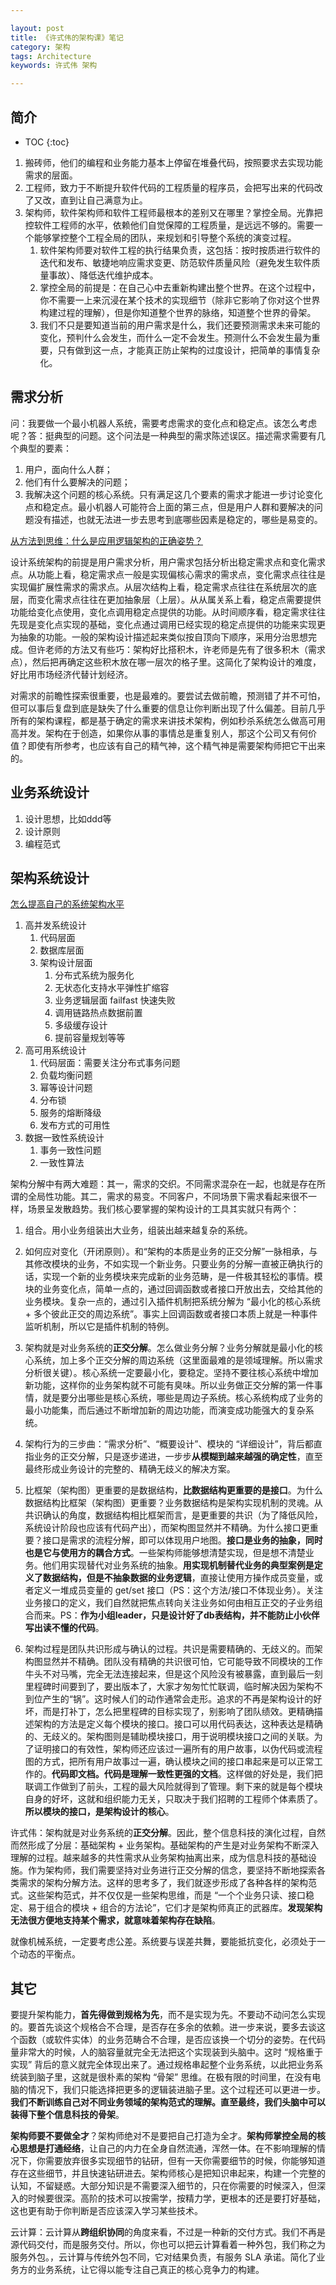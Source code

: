 ```yaml
---

layout: post
title: 《许式伟的架构课》笔记
category: 架构
tags: Architecture
keywords: 许式伟 架构 

---
```


## 简介

* TOC
{:toc}

1. 搬砖师，他们的编程和业务能力基本上停留在堆叠代码，按照要求去实现功能需求的层面。
2. 工程师，致力于不断提升软件代码的工程质量的程序员，会把写出来的代码改了又改，直到让自己满意为止。
3. 架构师，软件架构师和软件工程师最根本的差别又在哪里？掌控全局。光靠把控软件工程师的水平，依赖他们自觉保障的工程质量，是远远不够的。需要一个能够掌控整个工程全局的团队，来规划和引导整个系统的演变过程。
    1. 软件架构师要对软件工程的执行结果负责，这包括：按时按质进行软件的迭代和发布、敏捷地响应需求变更、防范软件质量风险（避免发生软件质量事故）、降低迭代维护成本。
    2. 掌控全局的前提是：在自己心中去重新构建出整个世界。在这个过程中，你不需要一上来沉浸在某个技术的实现细节（除非它影响了你对这个世界构建过程的理解），但是你知道整个世界的脉络，知道整个世界的骨架。
    3. 我们不只是要知道当前的用户需求是什么，我们还要预测需求未来可能的变化，预判什么会发生，而什么一定不会发生。预测什么不会发生最为重要，只有做到这一点，才能真正防止架构的过度设计，把简单的事情复杂化。

## 需求分析

问：我要做一个最小机器人系统，需要考虑需求的变化点和稳定点。该怎么考虑呢？答：挺典型的问题。这个问法是一种典型的需求陈述误区。描述需求需要有几个典型的要素：
1. 用户，面向什么人群；
2. 他们有什么要解决的问题；
3. 我解决这个问题的核心系统。只有满足这几个要素的需求才能进一步讨论变化点和稳定点。最小机器人可能符合上面的第三点，但是用户人群和要解决的问题没有描述，也就无法进一步去思考到底哪些因素是稳定的，哪些是易变的。

[从方法到思维：什么是应用逻辑架构的正确姿势？](https://mp.weixin.qq.com/s/6bYQK305VcqHruT1nmuO7w) 

设计系统架构的前提是用户需求分析，用户需求包括分析出稳定需求点和变化需求点。从功能上看，稳定需求点一般是实现偏核心需求的需求点，变化需求点往往是实现偏扩展性需求的需求点。从层次结构上看，稳定需求点往往在系统层次的底层，而变化需求点往往在更加抽象层（上层）。从从属关系上看，稳定点需要提供功能给变化点使用，变化点调用稳定点提供的功能。从时间顺序看，稳定需求往往先现是变化点实现的基础，变化点通过调用已经实现的稳定点提供的功能来实现更为抽象的功能。一般的架构设计描述起来类似按自顶向下顺序，采用分治思想完成。但许老师的方法又有些巧：架构好比搭积木，许老师是先有了很多积木（需求点），然后把再确定这些积木放在哪一层次的格子里。这简化了架构设计的难度，好比用市场经济代替计划经济。

对需求的前瞻性探索很重要，也是最难的。要尝试去做前瞻，预测错了并不可怕，但可以事后复盘到底是缺失了什么重要的信息让你判断出现了什么偏差。目前几乎所有的架构课程，都是基于确定的需求来讲技术架构，例如秒杀系统怎么做高可用高并发。架构在于创造，如果你从事的事情总是重复别人，那这个公司又有何价值？即使有所参考，也应该有自己的精气神，这个精气神是需要架构师把它干出来的。

## 业务系统设计

1. 设计思想，比如ddd等
1. 设计原则
1. 编程范式


## 架构系统设计

[怎么提高自己的系统架构水平](https://mp.weixin.qq.com/s/drjcuUuvDfxa2hZOp56kng)
1. 高并发系统设计
    1. 代码层面
    2. 数据库层面
    3. 架构设计层面
        1. 分布式系统为服务化   
        2. 无状态化支持水平弹性扩缩容
        3. 业务逻辑层面 failfast 快速失败
        4. 调用链路热点数据前置
        5. 多级缓存设计
        6. 提前容量规划等等
2. 高可用系统设计
    1. 代码层面：需要关注分布式事务问题
    2. 负载均衡问题
    3. 幂等设计问题
    4. 分布锁
    5. 服务的熔断降级
    6. 发布方式的可用性
3. 数据一致性系统设计
    1. 事务一致性问题
    2. 一致性算法

架构分解中有两大难题：其一，需求的交织。不同需求混杂在一起，也就是存在所谓的全局性功能。其二，需求的易变。不同客户，不同场景下需求看起来很不一样，场景呈发散趋势。我们核心要掌握的架构设计的工具其实就只有两个：
1. 组合。用小业务组装出大业务，组装出越来越复杂的系统。
2. 如何应对变化（开闭原则）。和“架构的本质是业务的正交分解”一脉相承，与其修改模块的业务，不如实现一个新业务。只要业务的分解一直被正确执行的话，实现一个新的业务模块来完成新的业务范畴，是一件极其轻松的事情。模块的业务变化点，简单一点的，通过回调函数或者接口开放出去，交给其他的业务模块。复杂一点的，通过引入插件机制把系统分解为 “最小化的核心系统 + 多个彼此正交的周边系统”。事实上回调函数或者接口本质上就是一种事件监听机制，所以它是插件机制的特例。

1. 架构就是对业务系统的**正交分解**。怎么做业务分解？业务分解就是最小化的核心系统，加上多个正交分解的周边系统（这里面最难的是领域理解。所以需求分析很关键）。核心系统一定要最小化，要稳定。坚持不要往核心系统中增加新功能，这样你的业务架构就不可能有臭味。所以业务做正交分解的第一件事情，就是要分出哪些是核心系统，哪些是周边子系统。核心系统构成了业务的最小功能集，而后通过不断增加新的周边功能，而演变成功能强大的复杂系统。
2. 架构行为的三步曲：“需求分析”、“概要设计”、模块的 “详细设计”，背后都直指业务的正交分解，只是逐步递进，一步步**从模糊到越来越强的确定性**，直至最终形成业务设计的完整的、精确无歧义的解决方案。
3. 比框架（架构图）更重要的是数据结构，**比数据结构更重要的是接口**。为什么数据结构比框架（架构图）更重要？业务数据结构是架构实现机制的灵魂。从共识确认的角度，数据结构相比框架而言，是更重要的共识（为了降低风险，系统设计阶段也应该有代码产出），而架构图显然并不精确。为什么接口更重要？接口是需求的流程分解，即可以体现用户地图。**接口是业务的抽象，同时也是它与使用方的耦合方式**。一些架构师能够想清楚实现，但是想不清楚业务。他们用实现替代对业务系统的抽象。**用实现机制替代业务的典型案例是定义了数据结构，但是不抽象数据的业务逻辑**，直接让使用方操作成员变量，或者定义一堆成员变量的 get/set 接口（PS：这个方法/接口不体现业务）。关注业务接口的定义，我们自然就把焦点转向关注业务如何由相互正交的子业务组合而来。PS：**作为小组leader，只是设计好了db表结构，并不能防止小伙伴写出读不懂的代码**。
4. 架构过程是团队共识形成与确认的过程。共识是需要精确的、无歧义的。而架构图显然并不精确。团队没有精确的共识很可怕，它可能导致不同模块的工作牛头不对马嘴，完全无法连接起来，但是这个风险没有被暴露，直到最后一刻里程碑时间要到了，要出版本了，大家才匆匆忙忙联调，临时解决因为架构不到位产生的“锅”。这时候人们的动作通常会走形。追求的不再是架构设计的好坏，而是打补丁，怎么把里程碑的目标实现了，别影响了团队绩效。更精确描述架构的方法是定义每个模块的接口。接口可以用代码表达，这种表达是精确的、无歧义的。架构图则是辅助模块接口，用于说明模块接口之间的关联。为了证明接口的有效性，架构师还应该过一遍所有的用户故事，以伪代码或流程图的方式，把所有用户故事过一遍，确认模块之间的接口串起来是可以正常工作的。**代码即文档。代码是理解一致性更强的文档**。这样做的好处是，我们把联调工作做到了前头，工程的最大风险就得到了管理。剩下来的就是每个模块自身的好坏，这就和组织能力无关，只取决于我们招聘的工程师个体素质了。**所以模块的接口，是架构设计的核心**。

许式伟：架构就是对业务系统的**正交分解**。因此，整个信息科技的演化过程，自然而然形成了分层：基础架构 + 业务架构。基础架构的产生是对业务架构不断深入理解的过程。越来越多的共性需求从业务架构抽离出来，成为信息科技的基础设施。作为架构师，我们需要坚持对业务进行正交分解的信念，要坚持不断地探索各类需求的架构分解方法。这样的思考多了，我们就逐步形成了各种各样的架构范式。这些架构范式，并不仅仅是一些架构思维，而是 “一个个业务只读、接口稳定、易于组合的模块 + 组合的方法论”，它们才是架构师真正的武器库。**发现架构无法很方便地支持某个需求，就意味着架构存在缺陷**。




就像机械系统，一定要考虑公差。系统要与误差共舞，要能抵抗变化，必须处于一个动态的平衡点。

## 其它

要提升架构能力，**首先得做到规格为先**，而不是实现为先。不要动不动问怎么实现的。要首先谈这个规格合不合理，是否存在多余的依赖。进一步来说，要多去谈这个函数（或软件实体）的业务范畴合不合理，是否应该换一个切分的姿势。在代码量非常大的时候，人的脑容量就完全无法把这个实现装到头脑中。这时 “规格重于实现” 背后的意义就完全体现出来了。通过规格串起整个业务系统，以此把业务系统装到脑子里，这就是很朴素的架构 “骨架” 思维。在极有限的时间里，在没有电脑的情况下，我们只能选择把更多的逻辑装进脑子里。这个过程还可以更进一步。**我们不断训练自己对不同业务领域的架构范式的理解。直至最终，我们头脑中可以装得下整个信息科技的骨架**。

**架构师要不要做全才**？架构师绝对不是要把自己打造为全才。**架构师掌控全局的核心思想是打通经络**，让自己的内力在全身自然流通，浑然一体。在不影响理解的情况下，你需要放弃很多实现细节的钻研，但有一天你需要细节的时候，你能够知道存在这些细节，并且快速钻研进去。架构师核心是把知识串起来，构建一个完整的认知，不留疑惑。大部分知识是不需要深入细节的，只在你需要的时候深入，但深入的时候要很深。高阶的技术可以按需学，按精力学，更根本的还是要打好基础，这也更有助于你判断是否应该深入学习某些技术。

云计算：云计算从**跨组织协同**的角度来看，不过是一种新的交付方式。我们不再是源代码交付，而是服务交付。所以，你也可以把云计算看着一种外包，我们称之为服务外包。，云计算与传统外包不同，它对结果负责，有服务 SLA 承诺。简化了业务方的业务系统，让它得以能专注自己真正的核心竞争力的构建。







